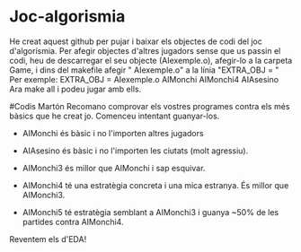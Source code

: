 # Joc-algorismia

He creat aquest github per pujar i baixar els objectes de codi del joc d'algorísmia.
Per afegir objectes d'altres jugadors sense que us passin el codi, heu de descarregar el seu objecte (AIexemple.o), afegir-lo a la carpeta Game, i dins del makefile afegir " AIexemple.o" a la línia "EXTRA_OBJ = "  Per exemple:
EXTRA_OBJ = AIexemple.o AIMonchi AIMonchi4 AIAsesino
Ara make all i podeu jugar amb ells.

#Codis Martón 
Recomano comprovar els vostres programes contra els més bàsics que he creat jo. Comenceu intentant guanyar-los.

- AIMonchi és bàsic i no l'importen altres jugadors
- AIAsesino és bàsic i no l'importen les ciutats (molt agressiu).


- AIMonchi3 és millor que AIMonchi i sap esquivar.

- AIMonchi4 té una estratègia concreta i una mica estranya. És millor que AIMonchi3.
- AIMonchi5 té estratègia semblant a AIMonchi3 i guanya ~50% de les partides contra AIMonchi4.

Reventem els d'EDA!
